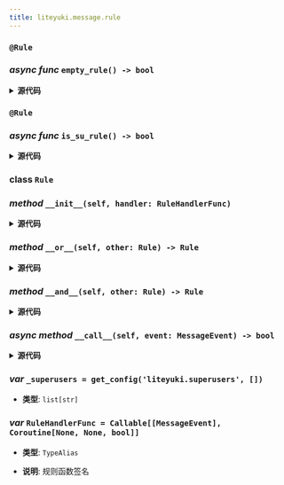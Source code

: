 ```yaml
---
title: liteyuki.message.rule
---
```

### `@Rule`
### *async func* `empty_rule() -> bool`


<details>
<summary> <b>源代码</b> </summary>

```python
@Rule
async def empty_rule(event: MessageEvent) -> bool:
    return True
```
</details>

### `@Rule`
### *async func* `is_su_rule() -> bool`


<details>
<summary> <b>源代码</b> </summary>

```python
@Rule
async def is_su_rule(event: MessageEvent) -> bool:
    return str(event.user_id) in _superusers
```
</details>

### **class** `Rule`
### *method* `__init__(self, handler: RuleHandlerFunc)`


<details>
<summary> <b>源代码</b> </summary>

```python
def __init__(self, handler: RuleHandlerFunc):
    self.handler = handler
```
</details>

### *method* `__or__(self, other: Rule) -> Rule`


<details>
<summary> <b>源代码</b> </summary>

```python
def __or__(self, other: 'Rule') -> 'Rule':

    async def combined_handler(event: MessageEvent) -> bool:
        return await self.handler(event) or await other.handler(event)
    return Rule(combined_handler)
```
</details>

### *method* `__and__(self, other: Rule) -> Rule`


<details>
<summary> <b>源代码</b> </summary>

```python
def __and__(self, other: 'Rule') -> 'Rule':

    async def combined_handler(event: MessageEvent) -> bool:
        return await self.handler(event) and await other.handler(event)
    return Rule(combined_handler)
```
</details>

### *async method* `__call__(self, event: MessageEvent) -> bool`


<details>
<summary> <b>源代码</b> </summary>

```python
async def __call__(self, event: MessageEvent) -> bool:
    if self.handler is None:
        return True
    return await self.handler(event)
```
</details>

### ***var*** `_superusers = get_config('liteyuki.superusers', [])`

- **类型**: `list[str]`

### ***var*** `RuleHandlerFunc = Callable[[MessageEvent], Coroutine[None, None, bool]]`

- **类型**: `TypeAlias`

- **说明**: 规则函数签名

